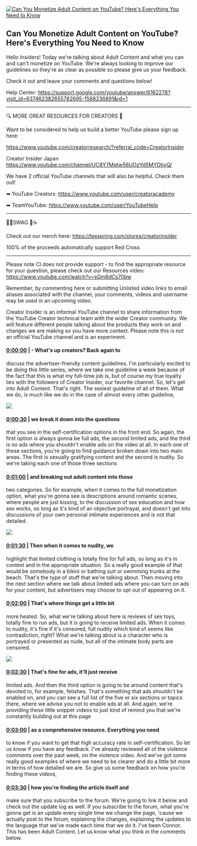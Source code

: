 [![Can You Monetize Adult Content on YouTube? Here's Everything You Need to Know](https://i.ytimg.com/vi/osR_O7SzpZo/maxresdefault.jpg)](https://www.youtube.com/watch?v=osR_O7SzpZo)

## Can You Monetize Adult Content on YouTube? Here's Everything You Need to Know

Hello Insiders! Today we're talking about Adult Content and what you can and can't monetize on YouTube. We're always looking to improve our guidelines so they're as clear as possible so please give us your feedback.



Check it out and leave your comments and questions below!



Help Center: https://support.google.com/youtube/answer/6162278?visit_id=637462382655782695-1588236891&rd=1



-------------------------------------------



🔍 MORE GREAT RESOURCES FOR CREATORS 🔎



Want to be considered to help us build a better YouTube please sign up here: 

https://www.youtube.com/creatorresearch/?referral_code=CreatorInsider



Creator Insider Japan https://www.youtube.com/channel/UC8Y7Mqtw56UOzYd5MYDtiyQ/



We have 2 official YouTube channels that will also be helpful. Check them out! 



➡ YouTube Creators: https://www.youtube.com/user/creatoracademy



➡ TeamYouTube: https://www.youtube.com/user/YouTubeHelp



-------------------------------------------



👕👚SWAG 🎽☕



Check out our merch here: https://teespring.com/stores/creatorinsider



100% of the proceeds automatically support Red Cross



-------------------------------------------

Please note CI does not provide support - to find the appropriate resource for your question, please check out our Resources video: https://www.youtube.com/watch?v=sGm8dCs70bw



Remember, by commenting here or submitting Unlisted video links to email aliases associated with the channel, your comments, videos and username may be used in an upcoming video.



Creator Insider is an informal YouTube channel to share information from the YouTube Creator technical team with the wider Creator community. We will feature different people talking about the products they work on and changes we are making so you have more context. Please note this is not an official YouTube channel and is an experiment.



#### [0:00:00](https://www.youtube.com/watch?v=osR_O7SzpZo&t=0) |  - What's up creators? Back again to

discuss the advertiser-friendly content guidelines. I'm particularly excited to be doing this little series, where we take one guideline a week because of the fact that this is what my full-time job is, but of course my true loyalty lies with the followers of Creator Insider, our favorite channel. So, let's get into Adult Content. That's right. The sexiest guideline of all of them. What we do, is much like we do in the case of almost every other guideline,  

![](https://i.ytimg.com/vi/osR_O7SzpZo/maxres1.jpg)



#### [0:00:30](https://www.youtube.com/watch?v=osR_O7SzpZo&t=30) |  we break it down into the questions

that you see in the self-certification options in the front end. So again, the first option is always gonna be full ads, the second limited ads, and the third is no ads where you shouldn't enable ads on the video at all. In each one of these sections, you're going to find guidance broken down into two main areas. The first is sexually gratifying content and the second is nudity. So we're taking each one of those three sections  

#### [0:01:00](https://www.youtube.com/watch?v=osR_O7SzpZo&t=60) |  and breaking out adult content into those

two categories. So for example, when it comes to the full monetization option, what you're gonna see is descriptions around romantic scenes, where people are just kissing, to the discussion of sex education and how sex works, so long as it's kind of an objective portrayal, and doesn't get into discussions of your own personal intimate experiences and is not that detailed.  

![](https://i.ytimg.com/vi/osR_O7SzpZo/maxres2.jpg)



#### [0:01:30](https://www.youtube.com/watch?v=osR_O7SzpZo&t=90) |  Then when it comes to nudity, we

highlight that limited clothing is totally fine for full ads, so long as it's in context and in the appropriate situation. So a really good example of that would be somebody in a bikini or bathing suit or swimming trunks at the beach. That's the type of stuff that we're talking about. Then moving into the next section where we talk about limited ads where you can turn on ads for your content, but advertisers may choose to opt out of appearing on it.  

#### [0:02:00](https://www.youtube.com/watch?v=osR_O7SzpZo&t=120) |  That's where things get a little bit

more heated. So, what we're talking about here is reviews of sex toys, totally fine to run ads, but it is going to receive limited ads. When it comes to nudity, it's fine if it's censored, full nudity which kind of seems like contradiction, right? What we're talking about is a character who is portrayed or presented as nude, but all of the intimate body parts are censored.  

![](https://i.ytimg.com/vi/osR_O7SzpZo/maxres3.jpg)



#### [0:02:30](https://www.youtube.com/watch?v=osR_O7SzpZo&t=150) |  That's fine for ads, it'll just receive

limited ads. And then the third option is going to be around content that's devoted to, for example, fetishes. That's something that ads shouldn't be enabled on, and you can see a full list of the five or six sections or topics there, where we advise you not to enable ads at all. And again, we're providing these little snippet videos to just kind of remind you that we're constantly building out at this page  

#### [0:03:00](https://www.youtube.com/watch?v=osR_O7SzpZo&t=180) |  as a comprehensive resource. Everything you need

to know if you want to get that high accuracy rate in self-certification. So let us know if you have any feedback. I've already reviewed all of the violence comments over the past week, on the violence video. And we've got some really good examples of where we need to be clearer and do a little bit more in terms of how detailed we are. So give us some feedback on how you're finding these videos,  

#### [0:03:30](https://www.youtube.com/watch?v=osR_O7SzpZo&t=210) |  how you're finding the article itself and

make sure that you subscribe to the forum. We're going to link it below and check out the update log as well. If you subscribe to the forum, what you're gonna get is an update every single time we change the page, 'cause we actually post to the forum, explaining the changes, explaining the updates to the language that we've made each time that we do it. I've been Connor. This has been Adult Content. Let us know what you think in the comments below.  
